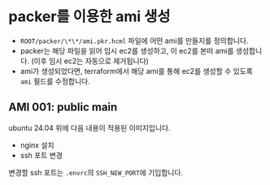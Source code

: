 # packer를 이용한 ami 생성

- `ROOT/packer/\*\*/ami.pkr.hcml` 파일에 어떤 ami를 만들지를 정의합니다.
- packer는 해당 파일을 읽어 임시 ec2를 생성하고, 이 ec2를 본떠 ami를 생성합니다. (이후 임시 ec2는 자동으로 제거됩니다)
- ami가 생성되었다면, terraform에서 해당 ami를 통해 ec2를 생성할 수 있도록 `ami` 필드를 수정합니다.

## AMI 001: public main

ubuntu 24.04 위에 다음 내용이 적용된 이미지입니다.

- nginx 설치
- ssh 포트 변경

변경할 ssh 포트는 `.envrc`의 `SSH_NEW_PORT`에 기입합니다.
